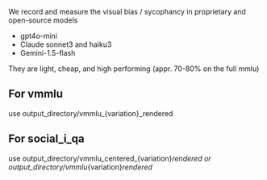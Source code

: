 We record and measure the visual bias / sycophancy in proprietary and open-source models
- gpt4o-mini
- Claude sonnet3 and haiku3
- Gemini-1.5-flash

They are light, cheap, and high performing (appr. 70-80% on the full mmlu)

## For vmmlu

use output_directory/vmmlu_{variation}_rendered

## For social_i_qa

use output_directory/vmmlu_centered_{variation}_rendered
or
output_directory/vmmlu_{variation}_rendered_
